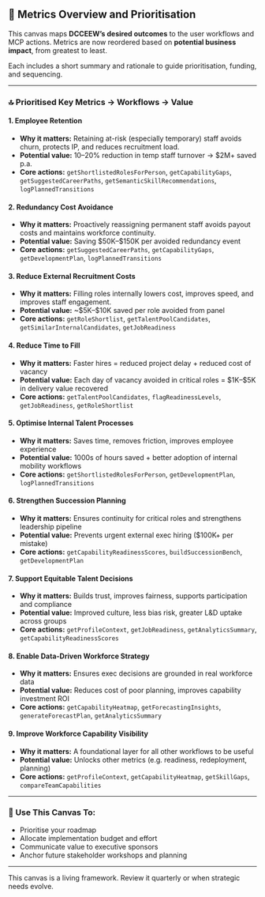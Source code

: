 ## 🧩 Metrics Overview and Prioritisation

This canvas maps **DCCEEW’s desired outcomes** to the user workflows and MCP actions. Metrics are now reordered based on **potential business impact**, from greatest to least.

Each includes a short summary and rationale to guide prioritisation, funding, and sequencing.

---

### 🔝 Prioritised Key Metrics → Workflows → Value

#### 1. **Employee Retention**

* **Why it matters:** Retaining at-risk (especially temporary) staff avoids churn, protects IP, and reduces recruitment load.
* **Potential value:** 10–20% reduction in temp staff turnover → \$2M+ saved p.a.
* **Core actions:** `getShortlistedRolesForPerson`, `getCapabilityGaps`, `getSuggestedCareerPaths`, `getSemanticSkillRecommendations`, `logPlannedTransitions`

#### 2. **Redundancy Cost Avoidance**

* **Why it matters:** Proactively reassigning permanent staff avoids payout costs and maintains workforce continuity.
* **Potential value:** Saving \$50K–\$150K per avoided redundancy event
* **Core actions:** `getSuggestedCareerPaths`, `getCapabilityGaps`, `getDevelopmentPlan`, `logPlannedTransitions`

#### 3. **Reduce External Recruitment Costs**

* **Why it matters:** Filling roles internally lowers cost, improves speed, and improves staff engagement.
* **Potential value:** \~\$5K–\$10K saved per role avoided from panel
* **Core actions:** `getRoleShortlist`, `getTalentPoolCandidates`, `getSimilarInternalCandidates`, `getJobReadiness`

#### 4. **Reduce Time to Fill**

* **Why it matters:** Faster hires = reduced project delay + reduced cost of vacancy
* **Potential value:** Each day of vacancy avoided in critical roles = \$1K–\$5K in delivery value recovered
* **Core actions:** `getTalentPoolCandidates`, `flagReadinessLevels`, `getJobReadiness`, `getRoleShortlist`

#### 5. **Optimise Internal Talent Processes**

* **Why it matters:** Saves time, removes friction, improves employee experience
* **Potential value:** 1000s of hours saved + better adoption of internal mobility workflows
* **Core actions:** `getShortlistedRolesForPerson`, `getDevelopmentPlan`, `logPlannedTransitions`

#### 6. **Strengthen Succession Planning**

* **Why it matters:** Ensures continuity for critical roles and strengthens leadership pipeline
* **Potential value:** Prevents urgent external exec hiring (\$100K+ per mistake)
* **Core actions:** `getCapabilityReadinessScores`, `buildSuccessionBench`, `getDevelopmentPlan`

#### 7. **Support Equitable Talent Decisions**

* **Why it matters:** Builds trust, improves fairness, supports participation and compliance
* **Potential value:** Improved culture, less bias risk, greater L\&D uptake across groups
* **Core actions:** `getProfileContext`, `getJobReadiness`, `getAnalyticsSummary`, `getCapabilityReadinessScores`

#### 8. **Enable Data-Driven Workforce Strategy**

* **Why it matters:** Ensures exec decisions are grounded in real workforce data
* **Potential value:** Reduces cost of poor planning, improves capability investment ROI
* **Core actions:** `getCapabilityHeatmap`, `getForecastingInsights`, `generateForecastPlan`, `getAnalyticsSummary`

#### 9. **Improve Workforce Capability Visibility**

* **Why it matters:** A foundational layer for all other workflows to be useful
* **Potential value:** Unlocks other metrics (e.g. readiness, redeployment, planning)
* **Core actions:** `getProfileContext`, `getCapabilityHeatmap`, `getSkillGaps`, `compareTeamCapabilities`

---

### 📌 Use This Canvas To:

* Prioritise your roadmap
* Allocate implementation budget and effort
* Communicate value to executive sponsors
* Anchor future stakeholder workshops and planning

---

This canvas is a living framework. Review it quarterly or when strategic needs evolve.
